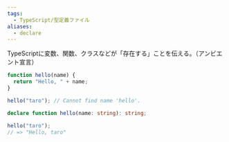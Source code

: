 ```yaml
---
tags:
  - TypeScript/型定義ファイル
aliases:
  - declare
---
```

TypeScriptに変数、関数、クラスなどが「存在する」ことを伝える。（アンビエント宣言）

```ts
function hello(name) {
  return "Hello, " + name;
}

hello("taro"); // Cannot find name 'hello'.

declare function hello(name: string): string;

hello("taro");
// => "Hello, taro"
```